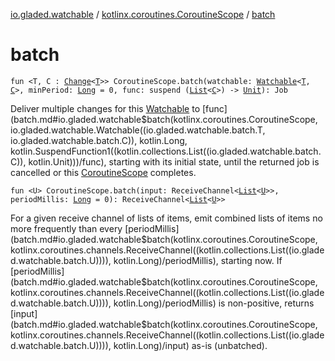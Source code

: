 [io.gladed.watchable](../index.md) / [kotlinx.coroutines.CoroutineScope](index.md) / [batch](./batch.md)

# batch

`fun <T, C : `[`Change`](../-change.md)`<`[`T`](batch.md#T)`>> CoroutineScope.batch(watchable: `[`Watchable`](../-watchable/index.md)`<`[`T`](batch.md#T)`, `[`C`](batch.md#C)`>, minPeriod: `[`Long`](https://kotlinlang.org/api/latest/jvm/stdlib/kotlin/-long/index.html)` = 0, func: suspend (`[`List`](https://kotlinlang.org/api/latest/jvm/stdlib/kotlin.collections/-list/index.html)`<`[`C`](batch.md#C)`>) -> `[`Unit`](https://kotlinlang.org/api/latest/jvm/stdlib/kotlin/-unit/index.html)`): Job`

Deliver multiple changes for this [Watchable](../-watchable/index.md) to [func](batch.md#io.gladed.watchable$batch(kotlinx.coroutines.CoroutineScope, io.gladed.watchable.Watchable((io.gladed.watchable.batch.T, io.gladed.watchable.batch.C)), kotlin.Long, kotlin.SuspendFunction1((kotlin.collections.List((io.gladed.watchable.batch.C)), kotlin.Unit)))/func), starting with its initial state, until
the returned job is cancelled or this [CoroutineScope](#) completes.

`fun <U> CoroutineScope.batch(input: ReceiveChannel<`[`List`](https://kotlinlang.org/api/latest/jvm/stdlib/kotlin.collections/-list/index.html)`<`[`U`](batch.md#U)`>>, periodMillis: `[`Long`](https://kotlinlang.org/api/latest/jvm/stdlib/kotlin/-long/index.html)` = 0): ReceiveChannel<`[`List`](https://kotlinlang.org/api/latest/jvm/stdlib/kotlin.collections/-list/index.html)`<`[`U`](batch.md#U)`>>`

For a given receive channel of lists of items, emit combined lists of items no more frequently than every
[periodMillis](batch.md#io.gladed.watchable$batch(kotlinx.coroutines.CoroutineScope, kotlinx.coroutines.channels.ReceiveChannel((kotlin.collections.List((io.gladed.watchable.batch.U)))), kotlin.Long)/periodMillis), starting now. If [periodMillis](batch.md#io.gladed.watchable$batch(kotlinx.coroutines.CoroutineScope, kotlinx.coroutines.channels.ReceiveChannel((kotlin.collections.List((io.gladed.watchable.batch.U)))), kotlin.Long)/periodMillis) is non-positive, returns [input](batch.md#io.gladed.watchable$batch(kotlinx.coroutines.CoroutineScope, kotlinx.coroutines.channels.ReceiveChannel((kotlin.collections.List((io.gladed.watchable.batch.U)))), kotlin.Long)/input) as-is (unbatched).

